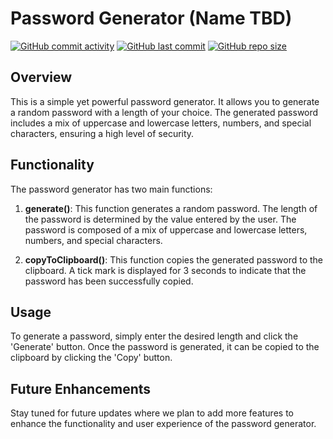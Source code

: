 # Password Generator (Name TBD)


[![GitHub commit activity](https://img.shields.io/github/commit-activity/t/conor-timmis/Password-Generator)](https://github.com/conor-timmis/Password-Generator/commits/main)
[![GitHub last commit](https://img.shields.io/github/last-commit/conor-timmis/Password-Generator)](https://github.com/conor-timmis/Password-Generator/commits/main)
[![GitHub repo size](https://img.shields.io/github/repo-size/conor-timmis/Password-Generator)](https://github.com/conor-timmis/Password-Generator)


## Overview
This is a simple yet powerful password generator. It allows you to generate a random password with a length of your choice. The generated password includes a mix of uppercase and lowercase letters, numbers, and special characters, ensuring a high level of security.

## Functionality
The password generator has two main functions:

1. **generate()**: This function generates a random password. The length of the password is determined by the value entered by the user. The password is composed of a mix of uppercase and lowercase letters, numbers, and special characters.

2. **copyToClipboard()**: This function copies the generated password to the clipboard. A tick mark is displayed for 3 seconds to indicate that the password has been successfully copied.

## Usage
To generate a password, simply enter the desired length and click the 'Generate' button. Once the password is generated, it can be copied to the clipboard by clicking the 'Copy' button.

## Future Enhancements
Stay tuned for future updates where we plan to add more features to enhance the functionality and user experience of the password generator.
